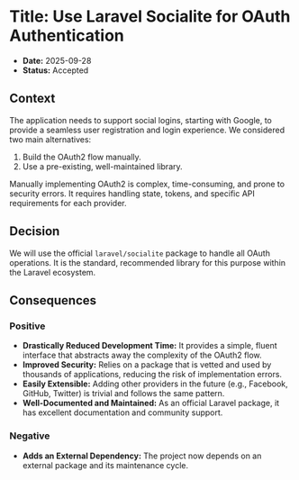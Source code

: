 # Title: Use Laravel Socialite for OAuth Authentication

- **Date:** 2025-09-28
- **Status:** Accepted

## Context

The application needs to support social logins, starting with Google, to provide a seamless user registration and login experience. We considered two main alternatives:

1.  Build the OAuth2 flow manually.
2.  Use a pre-existing, well-maintained library.

Manually implementing OAuth2 is complex, time-consuming, and prone to security errors. It requires handling state, tokens, and specific API requirements for each provider.

## Decision

We will use the official `laravel/socialite` package to handle all OAuth operations. It is the standard, recommended library for this purpose within the Laravel ecosystem.

## Consequences

### Positive
-   **Drastically Reduced Development Time:** It provides a simple, fluent interface that abstracts away the complexity of the OAuth2 flow.
-   **Improved Security:** Relies on a package that is vetted and used by thousands of applications, reducing the risk of implementation errors.
-   **Easily Extensible:** Adding other providers in the future (e.g., Facebook, GitHub, Twitter) is trivial and follows the same pattern.
-   **Well-Documented and Maintained:** As an official Laravel package, it has excellent documentation and community support.

### Negative
-   **Adds an External Dependency:** The project now depends on an external package and its maintenance cycle.
